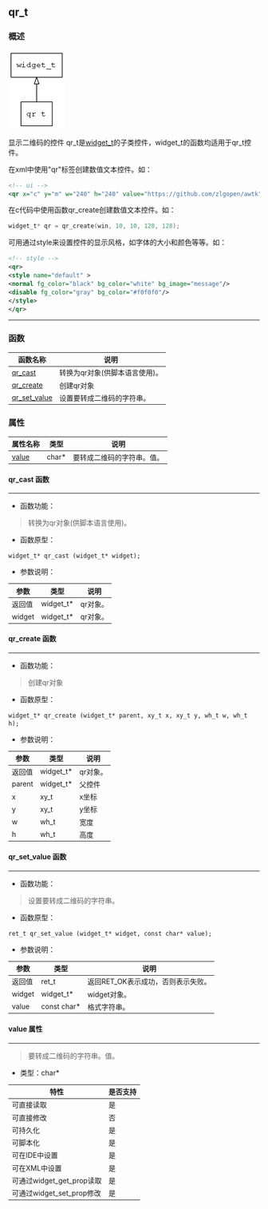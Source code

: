 ## qr\_t
### 概述
![image](images/qr_t_0.png)

显示二维码的控件
qr\_t是[widget\_t](widget_t.md)的子类控件，widget\_t的函数均适用于qr\_t控件。

在xml中使用"qr"标签创建数值文本控件。如：

```xml
<!-- ui -->
<qr x="c" y="m" w="240" h="240" value="https://github.com/zlgopen/awtk"/>
```
在c代码中使用函数qr\_create创建数值文本控件。如：

```c
widget_t* qr = qr_create(win, 10, 10, 128, 128);
```
可用通过style来设置控件的显示风格，如字体的大小和颜色等等。如：

```xml
<!-- style -->
<qr>
<style name="default" >
<normal fg_color="black" bg_color="white" bg_image="message"/>
<disable fg_color="gray" bg_color="#f0f0f0"/>
</style>
</qr>
```
----------------------------------
### 函数
<p id="qr_t_methods">

| 函数名称 | 说明 | 
| -------- | ------------ | 
| <a href="#qr_t_qr_cast">qr\_cast</a> | 转换为qr对象(供脚本语言使用)。 |
| <a href="#qr_t_qr_create">qr\_create</a> | 创建qr对象 |
| <a href="#qr_t_qr_set_value">qr\_set\_value</a> | 设置要转成二维码的字符串。 |
### 属性
<p id="qr_t_properties">

| 属性名称 | 类型 | 说明 | 
| -------- | ----- | ------------ | 
| <a href="#qr_t_value">value</a> | char* | 要转成二维码的字符串。值。 |
#### qr\_cast 函数
-----------------------

* 函数功能：

> <p id="qr_t_qr_cast">转换为qr对象(供脚本语言使用)。

* 函数原型：

```
widget_t* qr_cast (widget_t* widget);
```

* 参数说明：

| 参数 | 类型 | 说明 |
| -------- | ----- | --------- |
| 返回值 | widget\_t* | qr对象。 |
| widget | widget\_t* | qr对象。 |
#### qr\_create 函数
-----------------------

* 函数功能：

> <p id="qr_t_qr_create">创建qr对象

* 函数原型：

```
widget_t* qr_create (widget_t* parent, xy_t x, xy_t y, wh_t w, wh_t h);
```

* 参数说明：

| 参数 | 类型 | 说明 |
| -------- | ----- | --------- |
| 返回值 | widget\_t* | qr对象。 |
| parent | widget\_t* | 父控件 |
| x | xy\_t | x坐标 |
| y | xy\_t | y坐标 |
| w | wh\_t | 宽度 |
| h | wh\_t | 高度 |
#### qr\_set\_value 函数
-----------------------

* 函数功能：

> <p id="qr_t_qr_set_value">设置要转成二维码的字符串。

* 函数原型：

```
ret_t qr_set_value (widget_t* widget, const char* value);
```

* 参数说明：

| 参数 | 类型 | 说明 |
| -------- | ----- | --------- |
| 返回值 | ret\_t | 返回RET\_OK表示成功，否则表示失败。 |
| widget | widget\_t* | widget对象。 |
| value | const char* | 格式字符串。 |
#### value 属性
-----------------------
> <p id="qr_t_value">要转成二维码的字符串。值。

* 类型：char*

| 特性 | 是否支持 |
| -------- | ----- |
| 可直接读取 | 是 |
| 可直接修改 | 否 |
| 可持久化   | 是 |
| 可脚本化   | 是 |
| 可在IDE中设置 | 是 |
| 可在XML中设置 | 是 |
| 可通过widget\_get\_prop读取 | 是 |
| 可通过widget\_set\_prop修改 | 是 |
